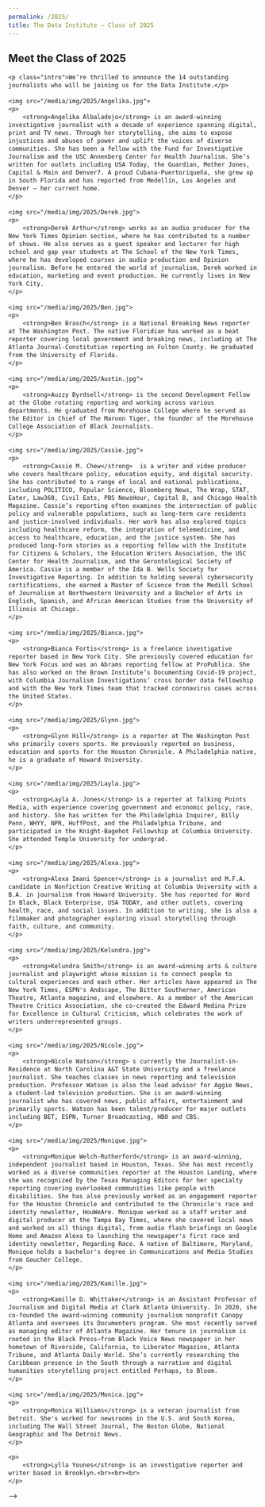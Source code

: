 ```yaml
---
permalink: /2025/
title: The Data Institute — Class of 2025
---
```


<div class="class-list" id="class">
	<h2>Meet the Class of 2025</h2>
	
	<p class="intro">We’re thrilled to announce the 14 outstanding journalists who will be joining us for the Data Institute.</p>

	<img src="/media/img/2025/Angelika.jpg">
	<p>
		<strong>Angelika Albaladejo</strong> is an award-winning investigative journalist with a decade of experience spanning digital, print and TV news. Through her storytelling, she aims to expose injustices and abuses of power and uplift the voices of diverse communities. She has been a fellow with the Fund for Investigative Journalism and the USC Annenberg Center for Health Journalism. She’s written for outlets including USA Today, the Guardian, Mother Jones, Capital & Main and Denver7. A proud Cubana-Puertoriqueña, she grew up in South Florida and has reported from Medellín, Los Angeles and Denver – her current home.
	</p>

	<img src="/media/img/2025/Derek.jpg">
	<p>
		<strong>Derek Arthur</strong> works as an audio producer for the New York Times Opinion section, where he has contributed to a number of shows. He also serves as a guest speaker and lecturer for high school and gap year students at The School of the New York Times, where he has developed courses in audio production and Opinion journalism. Before he entered the world of journalism, Derek worked in education, marketing and event production. He currently lives in New York City.
	</p>

	<img src="/media/img/2025/Ben.jpg">
	<p>
		<strong>Ben Brasch</strong> is a National Breaking News reporter at The Washington Post. The native Floridian has worked as a beat reporter covering local government and breaking news, including at The Atlanta Journal-Constitution reporting on Fulton County. He graduated from the University of Florida.
	</p>

	<img src="/media/img/2025/Austin.jpg">
	<p>
		<strong>Auzzy Byrdsell</strong> is the second Development Fellow at the Globe rotating reporting and working across various departments. He graduated from Morehouse College where he served as the Editor in Chief of The Maroon Tiger, the founder of the Morehouse College Association of Black Journalists.
	</p>

	<img src="/media/img/2025/Cassie.jpg">
	<p>
		<strong>Cassie M. Chew</strong>  is a writer and video producer who covers healthcare policy, education equity, and digital security. She has contributed to a range of local and national publications, including POLITICO, Popular Science, Bloomberg News, The Wrap, STAT, Eater, Law360, Civil Eats, PBS NewsHour, Capital B, and Chicago Health Magazine. Cassie’s reporting often examines the intersection of public policy and vulnerable populations, such as long-term care residents and justice-involved individuals. Her work has also explored topics including healthcare reform, the integration of telemedicine, and access to healthcare, education, and the justice system. She has produced long-form stories as a reporting fellow with the Institute for Citizens & Scholars, the Education Writers Association, the USC Center for Health Journalism, and the Gerontological Society of America. Cassie is a member of the Ida B. Wells Society for Investigative Reporting. In addition to holding several cybersecurity certifications, she earned a Master of Science from the Medill School of Journalism at Northwestern University and a Bachelor of Arts in English, Spanish, and African American Studies from the University of Illinois at Chicago.
	</p>

	<img src="/media/img/2025/Bianca.jpg">
	<p>
		<strong>Bianca Fortis</strong> is a freelance investigative reporter based in New York City. She previously covered education for New York Focus and was an Abrams reporting fellow at ProPublica. She has also worked on the Brown Institute’s Documenting Covid-19 project, with Columbia Journalism Investigations’ cross border data fellowship and with the New York Times team that tracked coronavirus cases across the United States.
	</p>

	<img src="/media/img/2025/Glynn.jpg">
	<p>
		<strong>Glynn Hill</strong> is a reporter at The Washington Post who primarily covers sports. He previously reported on business, education and sports for the Houston Chronicle. A Philadelphia native, he is a graduate of Howard University.
	</p>

	<img src="/media/img/2025/Layla.jpg">
	<p>
		<strong>Layla A. Jones</strong> is a reporter at Talking Points Media, with experience covering government and economic policy, race, and history. She has written for the Philadelphia Inquirer, Billy Penn, WHYY, NPR, HuffPost, and the Philadelphia Tribune, and participated in the Knight-Bagehot Fellowship at Columbia University. She attended Temple University for undergrad.
	</p>

	<img src="/media/img/2025/Alexa.jpg">
	<p>
		<strong>Alexa Imani Spencer</strong> is a journalist and M.F.A. candidate in Nonfiction Creative Writing at Columbia University with a B.A. in journalism from Howard University. She has reported for Word In Black, Black Enterprise, USA TODAY, and other outlets, covering health, race, and social issues. In addition to writing, she is also a filmmaker and photographer exploring visual storytelling through faith, culture, and community.
	</p>

	<img src="/media/img/2025/Kelundra.jpg">
	<p>
		<strong>Kelundra Smith</strong> is an award-winning arts & culture journalist and playwright whose mission is to connect people to cultural experiences and each other. Her articles have appeared in The New York Times, ESPN's Andscape, The Bitter Southerner, American Theatre, Atlanta magazine, and elsewhere. As a member of the American Theatre Critics Association, she co-created the Edward Medina Prize for Excellence in Cultural Criticism, which celebrates the work of writers underrepresented groups.
	</p>

	<img src="/media/img/2025/Nicole.jpg">
	<p>
		<strong>Nicole Watson</strong> s currently the Journalist-in-Residence at North Carolina A&T State University and a freelance journalist. She teaches classes in news reporting and television production. Professor Watson is also the lead advisor for Aggie News, a student-led television production. She is an award-winning journalist who has covered news, public affairs, entertainment and primarily sports. Watson has been talent/producer for major outlets including BET, ESPN, Turner Broadcasting, HBO and CBS.
	</p>

	<img src="/media/img/2025/Monique.jpg">
	<p>
		<strong>Monique Welch-Rutherford</strong> is an award-winning, independent journalist based in Houston, Texas. She has most recently worked as a diverse communities reporter at the Houston Landing, where she was recognized by the Texas Managing Editors for her specialty reporting covering overlooked communities like people with disabilities. She has also previously worked as an engagement reporter for the Houston Chronicle and contributed to the Chronicle's race and identity newsletter, HouWeAre. Monique worked as a staff writer and digital producer at the Tampa Bay Times, where she covered local news and worked on all things digital, from audio flash briefings on Google Home and Amazon Alexa to launching the newspaper's first race and identity newsletter, Regarding Race. A native of Baltimore, Maryland, Monique holds a bachelor's degree in Communications and Media Studies from Goucher College.
	</p>

	<img src="/media/img/2025/Kamille.jpg">
	<p>
		<strong>Kamille D. Whittaker</strong> is an Assistant Professor of Journalism and Digital Media at Clark Atlanta University. In 2020, she co-founded the award-winning community journalism nonprofit Canopy Atlanta and oversees its Documenters program. She most recently served as managing editor of Atlanta Magazine. Her tenure in journalism is rooted in the Black Press—from Black Voice News newspaper in her hometown of Riverside, California, to Liberator Magazine, Atlanta Tribune, and Atlanta Daily World. She’s currently researching the Caribbean presence in the South through a narrative and digital humanities storytelling project entitled Perhaps, to Bloom.
	</p>

	<img src="/media/img/2025/Monica.jpg">
	<p>
		<strong>Monica Williams</strong> is a veteran journalist from Detroit. She's worked for newsrooms in the U.S. and South Korea, including The Wall Street Journal, The Boston Globe, National Geographic and The Detroit News.
	</p>
</div>

<!-- <div class="class-list" id="instructors">
	<h2>Meet the instructors</h2>

	<img src="/media/img/2025/instructor_lena.jpg">
	<p>
		<strong>Lena Groeger</strong> Lena Groeger is the Graphics Director at ProPublica and one of the co-founders of the Data Institute. She loves visual journalism that combines design, data, and code, and has worked in that venn diagram for the last decade. She lives in the Bay Area and when not thinking about charts is probably running after one of her two toddlers.
	</p>
	
	<img src="/media/img/2025/instructor_brittany.jpg">
	<p>
		<strong>Brittany Mayes</strong> is a data visualization engineer at Netflix. Previously, she worked at The Washington Post for over five years, where she held newsroom positions in graphics and local before moving to the engineering department to work on elections. She calls herself a romance novel connoisseur—her qualifications include reading about 100 of them a year—and when she's not reading, she's probably at her local climbing gym or doing projects around her home.
	</p>

	<img src="/media/img/2025/instructor_angelica.jpg">
	<p>
		<strong>Angelica McKinley</strong> is a creative leader who thrives at the intersection of storytelling and technology. At the end of 2023 just ahead of the 2025 Election, Angelica has returned to her expertise in visual journalism as the Product Design Director for News at The Walt Disney Company. Prior to this role, she managed content, visual, and motion design teams as a Director of Creative who focused on bringing delight and Disney magic into digital products across the company’s varid Studio, Sports, and News brands. Before Disney, Angelica expanded art direction and visual expression on one of the world’s most visited websites, Google.com. She did this through highly impactful, emotionally resonant iterations of Google’s logo that centered globally diverse artists, cultural nuance and nostalgia. Angelica has also crafted visually engaging designs at Apple News, Slack, and The New York Times.
	</p>

	<img src="/media/img/2025/instructor_katie.jpg">
	<p>
		<strong>Katie Park</strong> is a developer and data journalist who creates data visualizations and digital features at The Marshall Project. They were part of a team awarded the 2021 Pulitzer Prize in National Reporting for an investigative series on the brutal injuries inflicted by police dogs. Katie is based in Washington, D.C., and previously worked at NPR and The Washington Post.
	</p>

	<img src="/media/img/2025/instructor_agnel.jpg">
	<p>
		<strong>Agnel Philip</strong> is a data reporter for ProPublica. He previously worked as a data reporter at The Arizona Republic.<br><br>
	</p>

	<img src="/media/img/2025/instructor_ellis.jpg">
	<p>
		<strong>Ellis Simani</strong> is a data reporter at ProPublica, where he pairs quantitative analysis with traditional investigative reporting techniques to expose abuses of power and betrayals of the public trust. He previously worked at the Los Angeles Times and participated in the Data Institute in 2017.
	</p>
	
	<img src="/media/img/2025/instructor_andrea.jpg">
	<p>
		<strong>Andrea Suozzo</strong> is a news apps developer at ProPublica, where she runs Nonprofit Explorer, builds databases and does reporting. She's a former local reporter who taught herself scraping, data analysis, and web development over many years, with lots of trial and error! In her spare time, she runs, reads, plays the fiddle, sews and knits.
	</p>

	<img src="/media/img/2025/instructor_sisi.jpg">
	<p>
		<strong>Sisi Wei</strong> is the Chief Impact Officer of CalMatters and The Markup and one of the co-founders of the Data Institute. She started her journalism career as a graphics editor, who told visually striking stories using data and code.
	</p>

	<img src="/media/img/2025/instructor_derek.jpg">
	<p>
		<strong>Derek Willis</strong> teaches and does data journalism at the University of Maryland, where he teaches students how to interview data and tell stories with it. He has worked at ProPublica, The New York Times, The Washington Post, and other news organizations. Derek grew up in Pennsylvania and have lived in the DC area for 25 years. Also, I love cricket (the sport).
	</p>

	<!--<img src="/media/img/2025/instructor_lylla.jpg">-->
	<p>
		<strong>Lylla Younes</strong> is an investigative reporter and writer based in Brooklyn.<br><br><br>
	</p>
</div> -->
